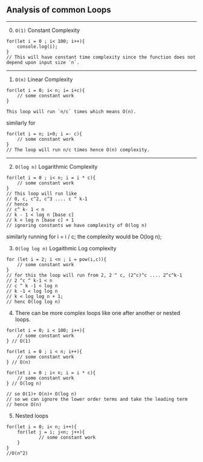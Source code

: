 ## Analysis of common Loops 
---

0. `O(1)` Constant Complexity

```
for(let i = 0 ; i< 100; i++){
    console.log(i);
}
// This will have constant time complexity since the function does not depend upon input size `n`.
```

---

1. `O(n)` Linear Complexity  

```
for(let i = 0; i< n; i= i+c){
    // some constant work
}

This loop will run `n/c` times which means O(n).
```
similarly for 
```
for(let i = n; i>0; i =- c){
    // some constant work
}
// The loop will run n/c times hence O(n) complexity.  
```
---
2. `O(log n)` Logarithmic Complexity

```
for(let i = 0 ; i< n; i = i * c){
    // some constant work
}
// This loop will run like 
// 0, c, c^2, c^3 .... c ^ k-1
// hence
// c^ k- 1 < n
// k - 1 < log n [base c]
// k < log n [base c] + 1 
// ignoring constants we have complexity of O(log n)
```
similarly running for i = i / c; the complexity would be O(log n);
 
3. `O(log log n)` Logaithmic Log complexity 
```
for (let i = 2; i <n ; i = pow(i,c)){
    // some constant work
}
// for this the loop will run from 2, 2 ^ c, (2^c)^c .... 2^c^k-1
// 2 ^c ^ k-1 < n
// c ^ k -1 < log n 
// k -1 < log log n 
// k < log log n + 1;
// henc O(log log n)
```

4. There can be more complex loops like one after another or nested loops.
```
for(let i = 0; i < 100; i++){
    // some constant work
} // O(1)

for(let i = 0 ; i < n; i++){
    // some constant work
} // O(n)

for(let i = 0 ; i< n; i = i * c){
    // some constant work
} // O(log n)

// so O(1)+ O(n)+ O(log n)
// so we can ignore the lower order terms and take the leading term
// hence O(n)
```
5. Nested loops
```
for(let i = 0; i< n; i++){
    for(let j = i; j<n; j++){
            // some constant work
    }
}
//O(n^2)
```